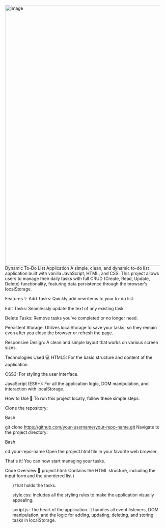 <img width="1915" height="845" alt="image" src="https://github.com/user-attachments/assets/91ad298b-5481-43d1-a6b7-1faab97061cf" />
Dynamic To-Do List Application
A simple, clean, and dynamic to-do list application built with vanilla JavaScript, HTML, and CSS. This project allows users to manage their daily tasks with full CRUD (Create, Read, Update, Delete) functionality, featuring data persistence through the browser's localStorage.

Features ✨
Add Tasks: Quickly add new items to your to-do list.

Edit Tasks: Seamlessly update the text of any existing task.

Delete Tasks: Remove tasks you've completed or no longer need.

Persistent Storage: Utilizes localStorage to save your tasks, so they remain even after you close the browser or refresh the page.

Responsive Design: A clean and simple layout that works on various screen sizes.

Technologies Used 💻
HTML5: For the basic structure and content of the application.

CSS3: For styling the user interface.

JavaScript (ES6+): For all the application logic, DOM manipulation, and interaction with localStorage.

How to Use 🚀
To run this project locally, follow these simple steps:

Clone the repository:

Bash

git clone https://github.com/your-username/your-repo-name.git
Navigate to the project directory:

Bash

cd your-repo-name
Open the project.html file in your favorite web browser.

That's it! You can now start managing your tasks.

Code Overview 📂
project.html: Contains the HTML structure, including the input form and the unordered list (<ul>) that holds the tasks.

style.css: Includes all the styling rules to make the application visually appealing.

script.js: The heart of the application. It handles all event listeners, DOM manipulation, and the logic for adding, updating, deleting, and storing tasks in localStorage.
